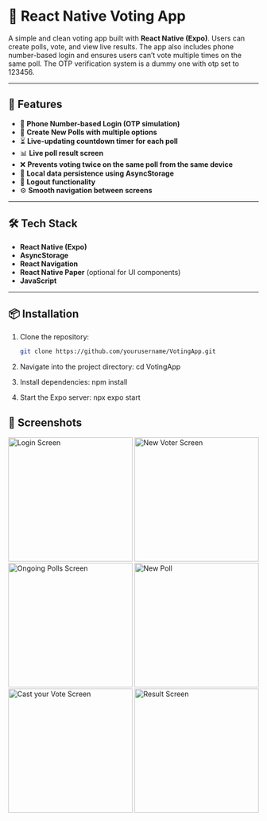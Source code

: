 # 📱 React Native Voting App

A simple and clean voting app built with **React Native (Expo)**. Users can create polls, vote, and view live results. The app also includes phone number-based login and ensures users can’t vote multiple times on the same poll. The OTP verification system is a dummy one with otp set to 123456.

---

## 🚀 Features

- 📲 **Phone Number-based Login (OTP simulation)**
- 📝 **Create New Polls with multiple options**
- ⏳ **Live-updating countdown timer for each poll**
- 📊 **Live poll result screen**
- ❌ **Prevents voting twice on the same poll from the same device**
- 💾 **Local data persistence using AsyncStorage**
- 🔐 **Logout functionality**
- ⚙️ **Smooth navigation between screens**

---

## 🛠️ Tech Stack

- **React Native (Expo)**
- **AsyncStorage**
- **React Navigation**
- **React Native Paper** (optional for UI components)
- **JavaScript**

---

## 📦 Installation

1. Clone the repository:

   ```bash
   git clone https://github.com/yourusername/VotingApp.git

2. Navigate into the project directory:
   cd VotingApp

3. Install dependencies:
   npm install
   
5. Start the Expo server:
   npx expo start

## 📸 Screenshots
<p float="left">

  <img src="https://github.com/user-attachments/assets/0e113b05-f4d4-4f57-b1e3-751fd8efa3c1" alt="Login Screen" width="250" />
  <img src="https://github.com/user-attachments/assets/deb11ec5-f525-4126-97f0-f788b98517d2" alt="New Voter Screen" width="250" />
  <img src="https://github.com/user-attachments/assets/ea47de4d-ea39-462d-8a97-840d7a228e97" alt="Ongoing Polls Screen" width="250" />
  <img src="https://github.com/user-attachments/assets/5c12eded-3fb9-46af-abfb-8bc53d44dd83" alt="New Poll" width="250" />
  <img src="https://github.com/user-attachments/assets/561980d4-da04-4261-a101-a0144d246c68" alt="Cast your Vote Screen" width="250" />
  <img src="https://github.com/user-attachments/assets/58d0419a-4eff-4379-b831-eaa0da6cd0d5" alt="Result Screen" width="250" />

</p>



   

